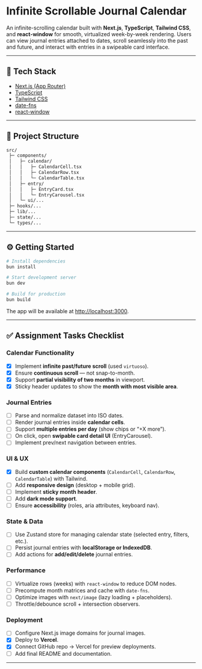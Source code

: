# Infinite Scrollable Journal Calendar

An infinite-scrolling calendar built with **Next.js**, **TypeScript**, **Tailwind CSS**, and **react-window** for smooth, virtualized week-by-week rendering. Users can view journal entries attached to dates, scroll seamlessly into the past and future, and interact with entries in a swipeable card interface.

---

## 🚀 Tech Stack

* [Next.js (App Router)](https://nextjs.org/docs/app)
* [TypeScript](https://www.typescriptlang.org/)
* [Tailwind CSS](https://tailwindcss.com/)
* [date-fns](https://date-fns.org/)
* [react-window](https://github.com/bvaughn/react-window)

---

## 📂 Project Structure

```bash
src/
 ├─ components/
 │   ├─ calendar/
 │   │   ├─ CalendarCell.tsx
 │   │   ├─ CalendarRow.tsx
 │   │   └─ CalendarTable.tsx
 │   ├─ entry/
 │   │   ├─ EntryCard.tsx
 │   │   └─ EntryCarousel.tsx
 │   └─ ui/...
 ├─ hooks/...
 ├─ lib/...
 ├─ state/...
 └─ types/...
```

---

## ⚙️ Getting Started

```bash
# Install dependencies
bun install

# Start development server
bun dev

# Build for production
bun build
```

The app will be available at [http://localhost:3000](http://localhost:3000).

---

## ✅ Assignment Tasks Checklist

### Calendar Functionality

* [x] Implement **infinite past/future scroll** (used `virtuoso`).
* [x] Ensure **continuous scroll** — not snap-to-month.
* [x] Support **partial visibility of two months** in viewport.
* [x] Sticky header updates to show the **month with most visible area**.

### Journal Entries

* [ ] Parse and normalize dataset into ISO dates.
* [ ] Render journal entries inside **calendar cells**.
* [ ] Support **multiple entries per day** (show chips or “+X more”).
* [ ] On click, open **swipable card detail UI** (EntryCarousel).
* [ ] Implement prev/next navigation between entries.

### UI & UX

* [x] Build **custom calendar components** (`CalendarCell`, `CalendarRow`, `CalendarTable`) with Tailwind.
* [ ] Add **responsive design** (desktop + mobile grid).
* [ ] Implement **sticky month header**.
* [ ] Add **dark mode support**.
* [ ] Ensure **accessibility** (roles, aria attributes, keyboard nav).

### State & Data

* [ ] Use Zustand store for managing calendar state (selected entry, filters, etc.).
* [ ] Persist journal entries with **localStorage or IndexedDB**.
* [ ] Add actions for **add/edit/delete** journal entries.

### Performance

* [ ] Virtualize rows (weeks) with `react-window` to reduce DOM nodes.
* [ ] Precompute month matrices and cache with `date-fns`.
* [ ] Optimize images with `next/image` (lazy loading + placeholders).
* [ ] Throttle/debounce scroll + intersection observers.

### Deployment

* [ ] Configure Next.js image domains for journal images.
* [x] Deploy to **Vercel**.
* [x] Connect GitHub repo → Vercel for preview deployments.
* [ ] Add final README and documentation.

---
